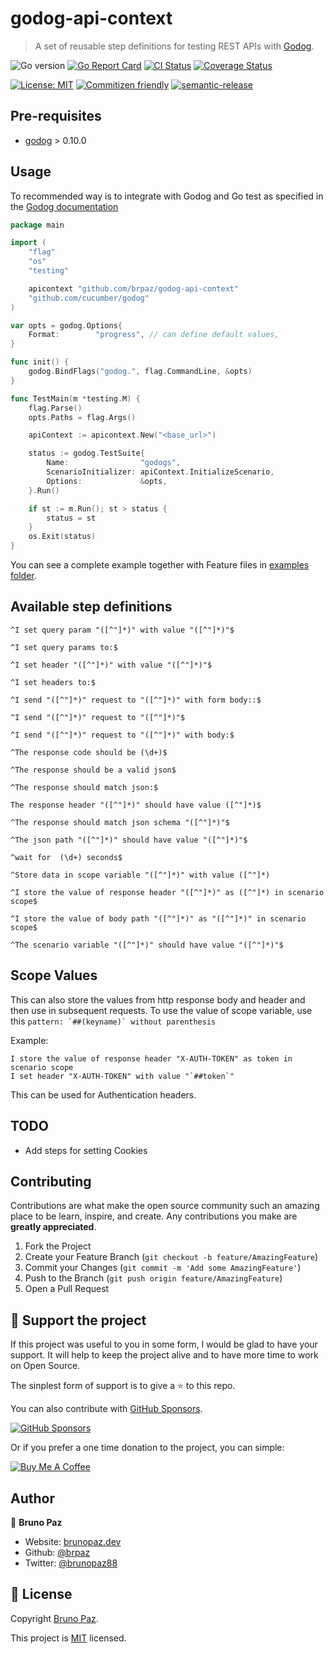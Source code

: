 
# godog-api-context

> A set of reusable step definitions for testing REST APIs with [Godog](https://github.com/DATA-DOG/godog).

![Go version](https://img.shields.io/github/go-mod/go-version/brpaz/godog-api-context?style=for-the-badge)
[![Go Report Card](https://goreportcard.com/badge/github.com/brpaz/godog-api-context?style=for-the-badge)](https://goreportcard.com/report/github.com/brpaz/godog-api-context)
[![CI Status](https://github.com/brpaz/godog-api-context/workflows/CI/badge.svg?style=for-the-badge)](https://github.com/brpaz/godog-api-context/actions)
[![Coverage Status](https://img.shields.io/codecov/c/github/brpaz/godog-api-context/master.svg?style=for-the-badge)](https://codecov.io/gh/brpaz/godog-api-context)

[![License: MIT](https://img.shields.io/badge/License-MIT-yellow.svg?style=for-the-badge)](LICENSE)
[![Commitizen friendly](https://img.shields.io/badge/commitizen-friendly-brightgreen.svg?style=for-the-badge)](http://commitizen.github.io/cz-cli/)
[![semantic-release](https://img.shields.io/badge/%20%20%F0%9F%93%A6%F0%9F%9A%80-semantic--release-e10079.svg?style=for-the-badge)](https://github.com/semantic-release/semantic-release?style=for-the-badge)

## Pre-requisites

* [godog](https://github.com/cucumber/godog) > 0.10.0

## Usage

To recommended way is to integrate with Godog and Go test as specified in the [Godog documentation](https://github.com/cucumber/godog#running-godog-with-go-test)

```go
package main

import (
	"flag"
	"os"
	"testing"

	apicontext "github.com/brpaz/godog-api-context"
	"github.com/cucumber/godog"
)

var opts = godog.Options{
	Format:        "progress", // can define default values,
}

func init() {
	godog.BindFlags("godog.", flag.CommandLine, &opts)
}

func TestMain(m *testing.M) {
	flag.Parse()
	opts.Paths = flag.Args()

	apiContext := apicontext.New("<base_url>")

	status := godog.TestSuite{
		Name:                "godogs",
		ScenarioInitializer: apiContext.InitializeScenario,
		Options:             &opts,
	}.Run()

	if st := m.Run(); st > status {
		status = st
	}
	os.Exit(status)
}
```

You can see a complete example together with Feature files in [examples folder](examples).

## Available step definitions

`^I set query param "([^"]*)" with value "([^"]*)"$`

`^I set query params to:$`

`^I set header "([^"]*)" with value "([^"]*)"$`

`^I set headers to:$`

`^I send "([^"]*)" request to "([^"]*)" with form body::$`

`^I send "([^"]*)" request to "([^"]*)"$`

`^I send "([^"]*)" request to "([^"]*)" with body:$`

`^The response code should be (\d+)$`

`^The response should be a valid json$`

`^The response should match json:$`

`The response header "([^"]*)" should have value ([^"]*)$`

`^The response should match json schema "([^"]*)"$`

`^The json path "([^"]*)" should have value "([^"]*)"$`

`^wait for  (\d+) seconds$`

`^Store data in scope variable "([^"]*)" with value ([^"]*)`

`^I store the value of response header "([^"]*)" as ([^"]*) in scenario scope$`

`^I store the value of body path "([^"]*)" as "([^"]*)" in scenario scope$`

`^The scenario variable "([^"]*)" should have value "([^"]*)"$`


## Scope Values

This can also store the values from http response body and header and then use in subsequent requests. 
To use the value of scope variable, use this ``pattern: `##(keyname)` without parenthesis``

Example:
```
I store the value of response header "X-AUTH-TOKEN" as token in scenario scope
I set header "X-AUTH-TOKEN" with value "`##token`"
```

This can be used for Authentication headers.

## TODO

* Add steps for setting Cookies

## Contributing

Contributions are what make the open source community such an amazing place to be learn, inspire, and create. Any contributions you make are **greatly appreciated**.

1. Fork the Project
2. Create your Feature Branch (`git checkout -b feature/AmazingFeature`)
3. Commit your Changes (`git commit -m 'Add some AmazingFeature'`)
4. Push to the Branch (`git push origin feature/AmazingFeature`)
5. Open a Pull Request

## 💛 Support the project

If this project was useful to you in some form, I would be glad to have your support.  It will help to keep the project alive and to have more time to work on Open Source.

The sinplest form of support is to give a ⭐️ to this repo.

You can also contribute with [GitHub Sponsors](https://github.com/sponsors/brpaz).

[![GitHub Sponsors](https://img.shields.io/badge/GitHub%20Sponsors-Sponsor%20Me-red?style=for-the-badge)](https://github.com/sponsors/brpaz)


Or if you prefer a one time donation to the project, you can simple:

<a href="https://www.buymeacoffee.com/Z1Bu6asGV" target="_blank"><img src="https://www.buymeacoffee.com/assets/img/custom_images/orange_img.png" alt="Buy Me A Coffee" style="height: auto !important;width: auto !important;" ></a>

## Author

👤 **Bruno Paz**

* Website: [brunopaz.dev](https://brunopaz.dev)
* Github: [@brpaz](https://github.com/brpaz)
* Twitter: [@brunopaz88](https://twitter.com/brunopaz88)

## 📝 License

Copyright  [Bruno Paz](https://github.com/brpaz).

This project is [MIT](LICENSE) licensed.
